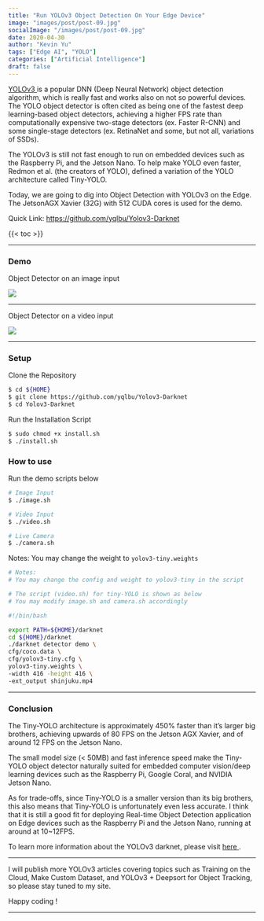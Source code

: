 ```yaml
---
title: "Run YOLOv3 Object Detection On Your Edge Device"
image: "images/post/post-09.jpg"
socialImage: "/images/post/post-09.jpg"
date: 2020-04-30
author: "Kevin Yu"
tags: ["Edge AI", "YOLO"]
categories: ["Artificial Intelligence"]
draft: false
---
```


[ YOLOv3 ](https://pjreddie.com/darknet/yolo/) is a popular DNN (Deep Neural Network) object detection algorithm, which is really fast and works also on not so powerful devices. The YOLO object detector is often cited as being one of the fastest deep learning-based object detectors, achieving a higher FPS rate than computationally expensive two-stage detectors (ex. Faster R-CNN) and some single-stage detectors (ex. RetinaNet and some, but not all, variations of SSDs).

The YOLOv3 is still not fast enough to run on embedded devices such as the Raspberry Pi, and the Jetson Nano. To help make YOLO even faster, Redmon et al. (the creators of YOLO), defined a variation of the YOLO architecture called Tiny-YOLO.

Today, we are going to dig into Object Detection with YOLOv3 on the Edge. The JetsonAGX Xavier (32G) with 512 CUDA cores is used for the demo.

Quick Link: https://github.com/yqlbu/Yolov3-Darknet

{{< toc >}}

---

### Demo

Object Detector on an image input

![](https://objectstorage.ap-tokyo-1.oraclecloud.com/n/nrmjjlvckvsb/b/blog-content-20211009/o/post-09-demo001.png)

---

Object Detector on a video input

![](https://objectstorage.ap-tokyo-1.oraclecloud.com/n/nrmjjlvckvsb/b/blog-content-20211009/o/post-09-maxresdefault.jpg)

---

### Setup

Clone the Repository

```bash
$ cd ${HOME}
$ git clone https://github.com/yqlbu/Yolov3-Darknet
$ cd Yolov3-Darknet
```

Run the Installation Script

```bash
$ sudo chmod +x install.sh
$ ./install.sh
```

### How to use

Run the demo scripts below

```bash
# Image Input
$ ./image.sh

# Video Input
$ ./video.sh

# Live Camera
$ ./camera.sh
```

Notes: You may change the weight to `yolov3-tiny.weights`

```bash
# Notes:
# You may change the config and weight to yolov3-tiny in the script

# The script (video.sh) for tiny-YOLO is shown as below
# You may modify image.sh and camera.sh accordingly

#!/bin/bash

export PATH=${HOME}/darknet
cd ${HOME}/darknet
./darknet detector demo \
cfg/coco.data \
cfg/yolov3-tiny.cfg \
yolov3-tiny.weights \
-width 416 -height 416 \
-ext_output shinjuku.mp4
```

---

### Conclusion

The Tiny-YOLO architecture is approximately 450% faster than it’s larger big brothers, achieving upwards of 80 FPS on the Jetson AGX Xavier, and of around 12 FPS on the Jetson Nano.

The small model size (< 50MB) and fast inference speed make the Tiny-YOLO object detector naturally suited for embedded computer vision/deep learning devices such as the Raspberry Pi, Google Coral, and NVIDIA Jetson Nano.

As for trade-offs, since Tiny-YOLO is a smaller version than its big brothers, this also means that Tiny-YOLO is unfortunately even less accurate. I think that it is still a good fit for deploying Real-time Object Detection application on Edge devices such as the Raspberry Pi and the Jetson Nano, running at around at 10~12FPS.

To learn more information about the YOLOv3 darknet, please visit [ here ](https://github.com/AlexeyAB/darknet).

---

I will publish more YOLOv3 articles covering topics such as Training on the Cloud, Make Custom Dataset, and YOLOv3 + Deepsort for Object Tracking, so please stay tuned to my site.

Happy coding !

---
